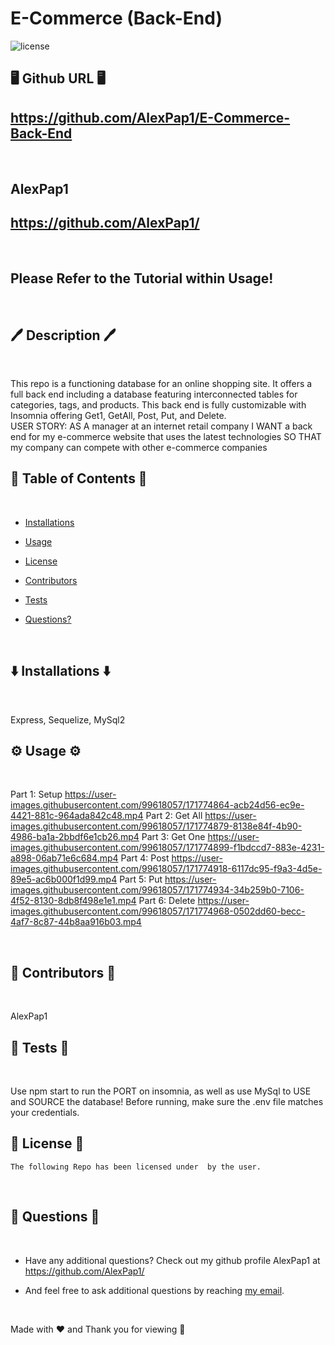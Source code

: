 # E-Commerce (Back-End)

![license](https://img.shields.io/badge/License--blue.svg)

## 🖥️ Github URL 🖥️
## https://github.com/AlexPap1/E-Commerce-Back-End
<br />

## AlexPap1
## https://github.com/AlexPap1/
<br />

## Please Refer to the Tutorial within Usage!
<br />

## 🖊️ Description 🖊️
<br />

This repo is a functioning database for an online shopping site. It offers a full back end including a database featuring interconnected tables for categories, tags, and products. This back end is fully customizable with Insomnia offering Get1, GetAll, Post, Put, and Delete.
<br />
USER STORY: AS A manager at an internet retail company
I WANT a back end for my e-commerce website that uses the latest technologies
SO THAT my company can compete with other e-commerce companies
<br />

## 📜 Table of Contents 📜
<br />

* [Installations](#⬇️-installations-⬇️)
* [Usage](#⚙️-usage-⚙️)

* [License](#👮-license-👮)

* [Contributors](#🤝-contributors-🤝)
* [Tests](#👾-tests-👾)
* [Questions?](#🤔-questions-🤔)
<br />

## ⬇️ Installations ⬇️
<br />

Express, Sequelize, MySql2
<br />

## ⚙️ Usage ⚙️
<br />

Part 1: Setup
https://user-images.githubusercontent.com/99618057/171774864-acb24d56-ec9e-4421-881c-964ada842c48.mp4
Part 2: Get All
https://user-images.githubusercontent.com/99618057/171774879-8138e84f-4b90-4986-ba1a-2bbdf6e1cb26.mp4
Part 3: Get One
https://user-images.githubusercontent.com/99618057/171774899-f1bdccd7-883e-4231-a898-06ab71e6c684.mp4
Part 4: Post
https://user-images.githubusercontent.com/99618057/171774918-6117dc95-f9a3-4d5e-89e5-ac6b000f1d99.mp4
Part 5: Put
https://user-images.githubusercontent.com/99618057/171774934-34b259b0-7106-4f52-8130-8db8f498e1e1.mp4
Part 6: Delete
https://user-images.githubusercontent.com/99618057/171774968-0502dd60-becc-4af7-8c87-44b8aa916b03.mp4

<br />

## 🤝 Contributors 🤝
<br />

AlexPap1
<br />

## 👾 Tests 👾
<br />

Use npm start to run the PORT on insomnia, as well as use MySql to USE and SOURCE the database! Before running, make sure the .env file matches your credentials.
<br />

## 👮 License 👮
    
    The following Repo has been licensed under  by the user.
<br />

## 🤔 Questions 🤔
<br />

* Have any additional questions? Check out my github profile AlexPap1 at https://github.com/AlexPap1/

* And feel free to ask additional questions by reaching [my email](mailto:arpappagallo@gmail.com).
<br />

Made with ❤️ and Thank you for viewing 🤝

